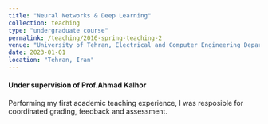 ```yaml
---
title: "Neural Networks & Deep Learning"
collection: teaching
type: "undergraduate course"
permalink: /teaching/2016-spring-teaching-2
venue: "University of Tehran, Electrical and Computer Engineering Department"
date: 2023-01-01
location: "Tehran, Iran"
---
```


#### Under supervision of Prof.Ahmad Kalhor
Performing my first academic teaching experience, I was resposible for coordinated grading, feedback and assessment.
